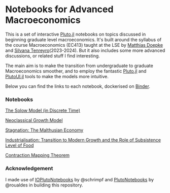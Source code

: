 # Notebooks for Advanced Macroeconomics
This is a set of interactive [Pluto.jl](https://github.com/fonsp/Pluto.jl) notebooks on topics discussed in beginning graduate level macroeconomics. It's built around the syllabus of the course Macroeconomics (EC413) taught at the LSE by [Matthias Doepke](https://faculty.wcas.northwestern.edu/mdo738/) and [Silvana Tenreyro](https://personal.lse.ac.uk/tenreyro/)(2023-2024). But it also includes some more advanced discussions, or related stuff I find interesting. 

The main aim is to make the transition from undergraduate to graduate Macroeconomics smoother, and to employ the fantastic [Pluto.jl](https://github.com/fonsp/Pluto.jl) and [PlutoUI.jl](https://github.com/JuliaPluto/PlutoUI.jl) tools to make the models more intuitive.

Below you can find the links to each notebook, dockerised on [Binder](https://mybinder.org/).

### Notebooks

[The Solow Model (in Discrete Time)](https://mybinder.org/v2/gh/SSabet/ec413-pluto-notebook.jl/HEAD?urlpath=pluto/open?path=/home/jovyan/notebooks/EC413_Solow.jl)

[Neoclassical Growth Model](https://mybinder.org/v2/gh/SSabet/ec413-pluto-notebook.jl/HEAD?urlpath=pluto/open?path=/home/jovyan/notebooks/EC413_Neoclassical_Growth.jl)

[Stagnation: The Malthusian Economy](https://mybinder.org/v2/gh/SSabet/ec413-pluto-notebook.jl/HEAD?urlpath=pluto/open?path=/home/jovyan/notebooks/EC413_Malthusian.jl)

[Industrialisation: Transition to Modern Growth and the Role of Subsistence Level of Food](https://mybinder.org/v2/gh/SSabet/ec413-pluto-notebook.jl/HEAD?urlpath=pluto/open?path=/home/jovyan/notebooks/EC413_Industrialisation_food.jl)

[Contraction Mapping Theorem]()


### Acknowledgement
I made use of [IOPlutoNotebooks](https://github.com/UBCECON567/ioplutonotebooks) by @schrimpf and [PlutoNotebooks](https://github.com/roualdes/plutonotebooks) by @roualdes in building this repository.
